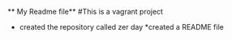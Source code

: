 ** My Readme file**
#This is a vagrant project
* created the repository called zer day
*created a README file
